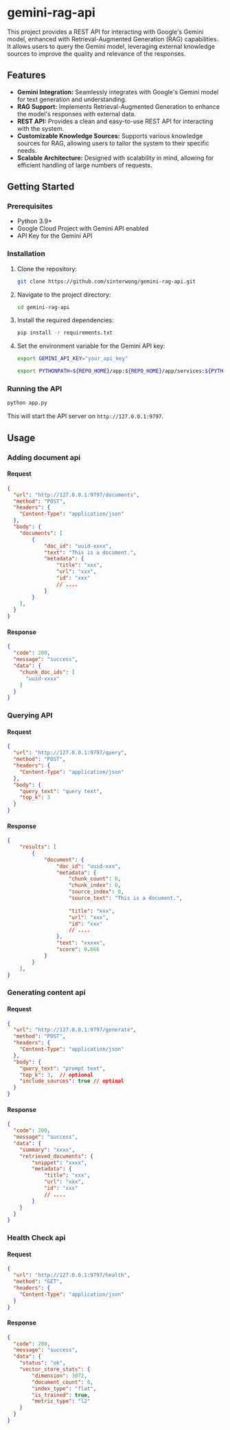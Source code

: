 # gemini-rag-api
This project provides a REST API for interacting with Google's Gemini model, enhanced with Retrieval-Augmented Generation (RAG) capabilities. It allows users to query the Gemini model, leveraging external knowledge sources to improve the quality and relevance of the responses.

## Features

*   **Gemini Integration:** Seamlessly integrates with Google's Gemini model for text generation and understanding.
*   **RAG Support:** Implements Retrieval-Augmented Generation to enhance the model's responses with external data.
*   **REST API:** Provides a clean and easy-to-use REST API for interacting with the system.
*   **Customizable Knowledge Sources:** Supports various knowledge sources for RAG, allowing users to tailor the system to their specific needs.
*   **Scalable Architecture:** Designed with scalability in mind, allowing for efficient handling of large numbers of requests.

## Getting Started

### Prerequisites

*   Python 3.9+
*   Google Cloud Project with Gemini API enabled
*   API Key for the Gemini API

### Installation

1.  Clone the repository:

    ```bash
    git clone https://github.com/sinterwong/gemini-rag-api.git
    ```

2.  Navigate to the project directory:

    ```bash
    cd gemini-rag-api
    ```

3.  Install the required dependencies:

    ```bash
    pip install -r requirements.txt
    ```

4.  Set the environment variable for the Gemini API key:

    ```bash
    export GEMINI_API_KEY="your_api_key"

    export PYTHONPATH=${REPO_HOME}/app:${REPO_HOME}/app/services:${PYTHONPATH}
    ```

### Running the API

```bash
python app.py
```

This will start the API server on `http://127.0.0.1:9797`.

## Usage

### Adding document api
#### Request
```json
{
  "url": "http://127.0.0.1:9797/documents",
  "method": "POST",
  "headers": {
    "Content-Type": "application/json"
  },
  "body": {
    "documents": [
        {
            "doc_id": "uuid-xxxx",
            "text": "This is a document.", 
            "metadata": {
                "title": "xxx",
                "url": "xxx", 
                "id": "xxx"
                // ....
            }
        }
    ],
  }
}
```
#### Response
```json
{
  "code": 200,
  "message": "success",
  "data": {
    "chunk_doc_ids": [
      "uuid-xxxx"
    ]
  }
}
```

### Querying API

#### Request
```json
{
  "url": "http://127.0.0.1:9797/query",
  "method": "POST",
  "headers": {
    "Content-Type": "application/json"
  },
  "body": {
    "query_text": "query text", 
    "top_k": 3
  }
}
```

#### Response
```json
{
    "results": [
        {
            "document": {
                "doc_id": "uuid-xxx",
                "metadata": {
                    "chunk_count": 0,
                    "chunk_index": 0,
                    "source_index": 0,
                    "source_text": "This is a document.",
                    
                    "title": "xxx",
                    "url": "xxx", 
                    "id": "xxx"
                    // ....
                },
                "text": "xxxxx",
                "score": 0.666
            }
        }
    ],
}

```


### Generating content api
#### Request
```json
{
  "url": "http://127.0.0.1:9797/generate",
  "method": "POST",
  "headers": {
    "Content-Type": "application/json"
  },
  "body": {
    "query_text": "prompt text",
    "top_k": 3,  // optional
    "include_sources": true // optinal
  }
}
```
#### Response
```json
{
  "code": 200,
  "message": "success",
  "data": {
    "summary": "xxxx",
    "retrieved_documents": {
        "snippet": "xxxx",
        "metadata": {
            "title": "xxx",
            "url": "xxx", 
            "id": "xxx"
            // ....
        }
    }
  }
}
```

### Health Check api
#### Request
```json
{
  "url": "http://127.0.0.1:9797/health",
  "method": "GET",
  "headers": {
    "Content-Type": "application/json"
  }
}
```
#### Response
```json
{
  "code": 200,
  "message": "success",
  "data": {
    "status": "ok", 
    "vector_store_stats": {
        "dimension": 3072, 
        "document_count": 0, 
        "index_type": "flat", 
        "is_trained": true,
        "metric_type": "l2"
    }
  }
}
```
